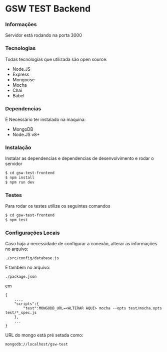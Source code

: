 # GSW TEST Backend

### Informações

Servidor está rodando na porta 3000

### Tecnologias

Todas tecnologias que utilizada são open source:

* Node.JS
* Express
* Mongoose
* Mocha
* Chai
* Babel

### Dependencias

É Necessário ter instalado na maquina:
* MongoDB
* Node.JS v8+

### Instalação

Instalar as dependencias e dependencias de desenvolvimento e rodar o servidor

```sh
$ cd gsw-test-frontend
$ npm install
$ npm run dev
```

### Testes

Para rodar os testes utilize os seguintes comandos

```sh
$ cd gsw-test-frontend
$ npm test
```


### Configurações Locais

Caso haja a necessidade de configurar a conexão, alterar as informações no arquivo:
```
./src/config/database.js
```

E também no arquivo:
```
./package.json
```

em 

```
{
    ...,
    "scripts":{
        "test":MONGODB_URL=<ALTERAR AQUI> mocha --opts test/mocha.opts test/*_spec.js
    },
    ...
}
```
URL do mongo está pré setada como:
```
mongodb://localhost/gsw-test
```
